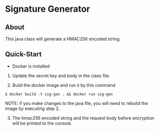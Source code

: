 # Signature Generator

## About
This java class will generate a HMAC256 encoded string.

## Quick-Start
- Docker is installed

1. Update the secret key and body in the class file. 

2. Build the docker image and run it by this command

`
$ docker build -t sig-gen . && docker run sig-gen
`

NOTE: if you make changes to the java file, you will need to rebuild the image by executing step 2.

3. The hmac256 encoded string and the request body before encryption will be printed to the console.

